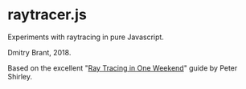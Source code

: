 # raytracer.js
Experiments with raytracing in pure Javascript.

Dmitry Brant, 2018.

Based on the excellent "[Ray Tracing in One Weekend](http://in1weekend.blogspot.com/2016/01/ray-tracing-in-one-weekend.html)" guide by Peter Shirley.
